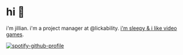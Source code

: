 # hi 🍵

i'm jillian. i'm a project manager at @lickability. [i'm sleepy & i like video games](https://sleepy.cool/@jillian).

[![spotify-github-profile](https://spotify-github-profile.vercel.app/api/view?uid=jilliangmeehan&cover_image=true&theme=natemoo-re&show_offline=false&background_color=121212&interchange=false&bar_color=9997bf&bar_color_cover=false)](https://spotify-github-profile.vercel.app/api/view?uid=jilliangmeehan&redirect=true)
